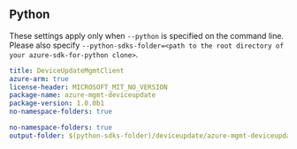## Python

These settings apply only when `--python` is specified on the command line.
Please also specify `--python-sdks-folder=<path to the root directory of your azure-sdk-for-python clone>`.

```yaml $(python)
title: DeviceUpdateMgmtClient
azure-arm: true
license-header: MICROSOFT_MIT_NO_VERSION
package-name: azure-mgmt-deviceupdate
package-version: 1.0.0b1
no-namespace-folders: true
```

```yaml $(python)
no-namespace-folders: true
output-folder: $(python-sdks-folder)/deviceupdate/azure-mgmt-deviceupdate/azure/mgmt/deviceupdate
```
